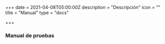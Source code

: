+++
date = 2021-04-08T05:00:00Z
description = "Descripción"
icon = ""
title = "Manual"
type = "docs"

+++
### Manual de pruebas